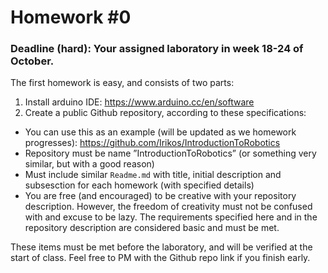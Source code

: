 # Homework #0
### Deadline (hard):  Your assigned laboratory in week 18-24 of October.

The first homework is easy, and consists of two parts:
1. Install arduino IDE: https://www.arduino.cc/en/software
2.  Create a public Github repository, according to these specifications:
  * You can use  this as  an example  (will be updated as  we  homework progresses):  https://github.com/Irikos/IntroductionToRobotics
  * Repository must be name ”IntroductionToRobotics” (or something very similar, but with a good reason)
  * Must include similar `Readme.md` with title, initial description and subsesction for each homework (with specified details)
  * You are free (and encouraged) to be creative with your repository description. However, the freedom of creativity must not be confused with and excuse to be lazy. The requirements specified here and in the repository description are considered basic and must be met.

These items must be met before the laboratory, and will be verified at the start of class. Feel free to PM with the Github repo link if you finish early.
